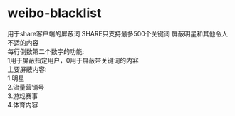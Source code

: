 # weibo-blacklist
用于share客户端的屏蔽词
SHARE只支持最多500个关键词
屏蔽明星和其他令人不适的内容  
每行倒数第二个数字的功能:  
1用于屏蔽指定用户，0用于屏蔽带关键词的内容  
主要屏蔽内容:  
1.明星  
2.流量营销号  
3.游戏赛事  
4.体育内容  
